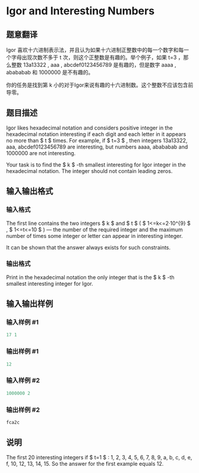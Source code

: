 # Igor and Interesting Numbers

## 题意翻译

Igor 喜欢十六进制表示法，并且认为如果十六进制正整数中的每一个数字和每一个字母出现次数不多于 t 次，则这个正整数是有趣的。举个例子，如果 t=3 ，那么整数 13a13322 , aaa , abcdef0123456789 是有趣的，但是数字 aaaa , abababab 和 1000000 是不有趣的。

你的任务是找到第 k 小的对于Igor来说有趣的十六进制数。这个整数不应该包含前导零。

## 题目描述

Igor likes hexadecimal notation and considers positive integer in the hexadecimal notation interesting if each digit and each letter in it appears no more than $ t $ times. For example, if $ t=3 $ , then integers 13a13322, aaa, abcdef0123456789 are interesting, but numbers aaaa, abababab and 1000000 are not interesting.

Your task is to find the $ k $ -th smallest interesting for Igor integer in the hexadecimal notation. The integer should not contain leading zeros.

## 输入输出格式

### 输入格式

The first line contains the two integers $ k $ and $ t $ ( $ 1<=k<=2·10^{9} $ , $ 1<=t<=10 $ ) — the number of the required integer and the maximum number of times some integer or letter can appear in interesting integer.

It can be shown that the answer always exists for such constraints.

### 输出格式

Print in the hexadecimal notation the only integer that is the $ k $ -th smallest interesting integer for Igor.

## 输入输出样例

### 输入样例 #1

```cpp
17 1

```
### 输出样例 #1

```cpp
12

```
### 输入样例 #2

```cpp
1000000 2

```
### 输出样例 #2

```cpp
fca2c

```
## 说明

The first 20 interesting integers if $ t=1 $ : 1, 2, 3, 4, 5, 6, 7, 8, 9, a, b, c, d, e, f, 10, 12, 13, 14, 15. So the answer for the first example equals 12.

